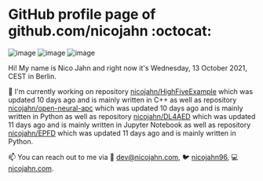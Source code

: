 # GitHub profile page of <!-- github -->github.com/nicojahn<!-- github --> :octocat:

![image](https://img.shields.io/badge/in%20progress%20since-aug.%201996-blue?style=flat) ![image](https://img.shields.io/badge/runs%20on-caffeine-brown?style=flat&logo=buy-me-a-coffee&logoColor=brown) ![image](https://img.shields.io/badge/homepage-blank-white?style=flat&?link=https://nicojahn.com&link=https://nicojahn.com)

Hi! My name is <!-- name -->Nico Jahn<!-- name --> and right now it's <!-- date -->Wednesday, 13 October 2021, CEST<!-- date --> in <!-- city -->Berlin<!-- city -->.

🔭 I'm currently working on <!-- projects -->repository [nicojahn/HighFiveExample](https://github.com/nicojahn/HighFiveExample) which was updated 10 days ago and is mainly written in C++ as well as repository [nicojahn/open-neural-apc](https://github.com/nicojahn/open-neural-apc) which was updated 10 days ago and is mainly written in Python as well as repository [nicojahn/DL4AED](https://github.com/nicojahn/DL4AED) which was updated 11 days ago and is mainly written in Jupyter Notebook as well as repository [nicojahn/EPFD](https://github.com/nicojahn/EPFD) which was updated 11 days ago and is mainly written in Python<!-- projects -->.

📫 You can reach out to me via <!-- contact -->:email: dev@nicojahn.com, :bird: [nicojahn96](https://twitter.com/nicojahn96), :computer: [nicojahn.com](https://nicojahn.com)<!-- contact -->.
